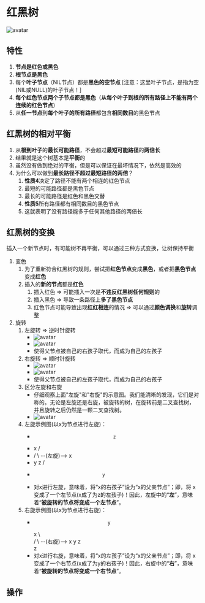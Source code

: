 # 红黑树
![avatar](https://images0.cnblogs.com/i/497634/201403/251730074203156.jpg)
## 特性
1. **节点是红色或黑色**
2. **根节点是黑色**
3. 每个**叶子节点**（NIL节点）都是**黑色的空节点** [注意：这里叶子节点，是指为空(NIL或NULL)的叶子节点！]
4. **每个红色节点两个子节点都是黑色**（**从每个叶子到根的所有路径上不能有两个连续的红色节点**）
5. 从**任一节点**到**每个叶子的所有路径**都包含**相同数目**的黑色节点

## 红黑树的相对平衡
1. 从**根到叶子**的**最长可能路径**，不会超过**最短可能路径**的**两倍长**
2. 结果就是这个树基本是**平衡**的
3. 虽然没有做到绝对的平衡，但是可以保证在最坏情况下，依然是高效的
4. 为什么可以做到**最长路径不超过最短路径的两倍**？
    1. **性质4**决定了路径不能有两个相连的红色节点
    2. 最短的可能路径都是黑色节点
    3. 最长的可能路径是红色和黑色交替
    4. **性质5**所有路径都有相同数目的黑色节点
    5. 这就表明了没有路径能多于任何其他路径的两倍长

## 红黑树的变换
插入一个新节点时，有可能树不再平衡，可以通过三种方式变换，让树保持平衡
1. 变色
   1. 为了重新符合红黑树的规则，尝试把**红色节点**变成**黑色**，或者把**黑色节点**变成**红色**
   2. 插入的**新的节点**都是**红色**
      1. 插入红色 => 可能插入一次是**不违反红黑树任何规则**的
      2. 插入黑色 => 导致一条路径上**多了黑色节点**
      3. 红色节点可能导致出现**红红相连**的情况 => 可以通过**颜色调换**和**旋转**调整
2. 旋转
    1. 左旋转 => 逆时针旋转
        - ![avatar](https://images0.cnblogs.com/i/497634/201403/251733282013849.jpg)
        - ![avatar](https://images0.cnblogs.com/i/497634/201403/251734577643655.jpg)
        - 使得父节点被自己的右孩子取代，而成为自己的左孩子 
    2. 右旋转 => 顺时针旋转
        - ![avatar](https://images0.cnblogs.com/i/497634/201403/251735527958942.jpg)
        - ![avatar](https://images0.cnblogs.com/i/497634/201403/251737465769614.jpg)
        - 使得父节点被自己的左孩子取代，而成为自己的右孩子 
    3. 区分左旋和右旋
        - 仔细观察上面"左旋"和"右旋"的示意图。我们能清晰的发现，它们是对称的。无论是左旋还是右旋，被旋转的树，在旋转前是二叉查找树，并且旋转之后仍然是一颗二叉查找树。
        - ![avatar](https://images0.cnblogs.com/i/497634/201403/251739385617803.jpg)
    4. 左旋示例图(以x为节点进行左旋)：
        -                                  z
        -   x                             /                  
        -  / \      --(左旋)-->           x
        - y   z                         /
        -                              y
        - 对x进行左旋，意味着，将“x的右孩子”设为“x的父亲节点”；即，将 x变成了一个左节点(x成了为z的左孩子)！因此，左旋中的“**左**”，意味着“**被旋转的节点将变成一个左节点**”。
    5. 右旋示例图(以x为节点进行右旋)：
       -                                y
            x                            \                 
           / \      --(右旋)-->            x
          y   z                            \
                                            z
       - 对x进行右旋，意味着，将“x的左孩子”设为“x的父亲节点”；即，将 x变成了一个右节点(x成了为y的右孩子)！因此，右旋中的“**右**”，意味着“**被旋转的节点将变成一个右节点**”。

## 操作
